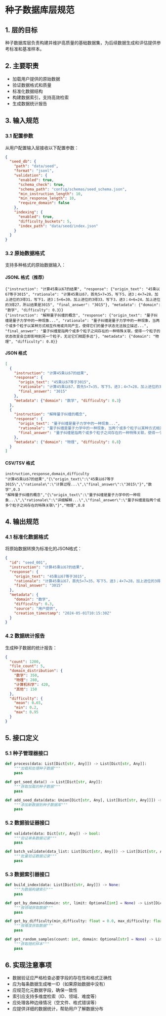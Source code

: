 # 种子数据库层规范

## 1. 层的目标

种子数据库层负责构建并维护高质量的基础数据集，为后续数据生成和评估提供参考标准和基准样本。

## 2. 主要职责

- 加载用户提供的原始数据
- 验证数据格式和质量
- 标准化数据结构
- 构建数据索引，支持高效检索
- 生成数据统计报告

## 3. 输入规范

### 3.1 配置参数

从用户配置输入层接收以下配置参数：

```json
{
  "seed_db": {
    "path": "data/seed",
    "format": "jsonl",
    "validation": {
      "enabled": true,
      "schema_check": true,
      "schema_path": "config/schemas/seed_schema.json",
      "min_instruction_length": 10,
      "min_response_length": 10,
      "require_domain": false
    },
    "indexing": {
      "enabled": true,
      "difficulty_buckets": 5,
      "index_path": "data/seed/index.json"
    }
  }
}
```

### 3.2 原始数据格式

支持多种格式的原始数据输入：

#### JSONL 格式（推荐）

```jsonl
{"instruction": "计算45乘以67的结果", "response": {"origin_text": "45乘以67等于3015", "rationale": "计算45乘以67，首先5×7=35，写下5，进3；4×7=28，加上进位的3得31，写下1，进3；5×6=30，加上进位的3得33，写下3，进3；4×6=24，加上进位的3得27，所以结果是3015", "final_answer": "3015"}, "metadata": {"domain": "数学", "difficulty": 0.3}}
{"instruction": "解释量子纠缠的概念", "response": {"origin_text": "量子纠缠是量子力学中的一种现象...", "rationale": "量子纠缠是量子力学中的一种现象，当两个或多个粒子以某种方式相互作用或共同产生，使得它们的量子状态无法独立描述...", "final_answer": "量子纠缠是指两个或多个粒子之间存在的一种特殊关联，使得一个粒子的状态改变会立即影响到另一个粒子，无论它们相距多远"}, "metadata": {"domain": "物理", "difficulty": 0.8}}
```

#### JSON 格式

```json
[
  {
    "instruction": "计算45乘以67的结果",
    "response": {
      "origin_text": "45乘以67等于3015",
      "rationale": "计算45乘以67，首先5×7=35，写下5，进3；4×7=28，加上进位的3得31，写下1，进3；5×6=30，加上进位的3得33，写下3，进3；4×6=24，加上进位的3得27，所以结果是3015",
      "final_answer": "3015"
    },
    "metadata": {"domain": "数学", "difficulty": 0.3}
  },
  {
    "instruction": "解释量子纠缠的概念",
    "response": {
      "origin_text": "量子纠缠是量子力学中的一种现象...",
      "rationale": "量子纠缠是量子力学中的一种现象，当两个或多个粒子以某种方式相互作用或共同产生，使得它们的量子状态无法独立描述...",
      "final_answer": "量子纠缠是指两个或多个粒子之间存在的一种特殊关联，使得一个粒子的状态改变会立即影响到另一个粒子，无论它们相距多远"
    },
    "metadata": {"domain": "物理", "difficulty": 0.8}
  }
]
```

#### CSV/TSV 格式

```csv
instruction,response,domain,difficulty
"计算45乘以67的结果","{\"origin_text\":\"45乘以67等于3015\",\"rationale\":\"计算过程...\",\"final_answer\":\"3015\"}","数学",0.3
"解释量子纠缠的概念","{\"origin_text\":\"量子纠缠是量子力学中的一种现象...\",\"rationale\":\"详细解释...\",\"final_answer\":\"量子纠缠是指两个或多个粒子之间存在的特殊关联\"}","物理",0.8
```

## 4. 输出规范

### 4.1 标准化数据格式

将原始数据转换为标准化的JSON格式：

```json
{
  "id": "seed_001",
  "instruction": "计算45乘以67的结果",
  "response": {
    "origin_text": "45乘以67等于3015",
    "rationale": "计算45乘以67，首先5×7=35，写下5，进3；4×7=28，加上进位的3得31，写下1，进3；5×6=30，加上进位的3得33，写下3，进3；4×6=24，加上进位的3得27，所以结果是3015",
    "final_answer": "3015"
  },
  "metadata": {
    "domain": "数学",
    "difficulty": 0.3,
    "source": "用户提供",
    "creation_timestamp": "2024-05-01T10:15:30Z"
  }
}
```

### 4.2 数据统计报告

生成种子数据的统计报告：

```json
{
  "count": 1200,
  "file_count": 5,
  "domain_distribution": {
    "数学": 350,
    "物理": 280,
    "计算机科学": 420,
    "其他": 150
  },
  "difficulty": {
    "mean": 0.65,
    "min": 0.2,
    "max": 0.95
  }
}
```

## 5. 接口定义

### 5.1 种子管理器接口

```python
def process(data: List[Dict[str, Any]]) -> List[Dict[str, Any]]:
    """加载和处理种子数据"""
    pass

def get_seed_data() -> List[Dict[str, Any]]:
    """获取加载的种子数据"""
    pass

def add_seed_data(data: Union[Dict[str, Any], List[Dict[str, Any]]]) -> int:
    """添加新数据到种子数据库"""
    pass
```

### 5.2 数据验证器接口

```python
def validate(data: Dict[str, Any]) -> bool:
    """验证单条数据记录"""
    pass

def batch_validate(data_list: List[Dict[str, Any]]) -> List[Dict[str, Any]]:
    """批量验证数据记录"""
    pass
```

### 5.3 数据索引器接口

```python
def build_index(data: List[Dict[str, Any]]) -> None:
    """为数据构建索引"""
    pass

def get_by_domain(domain: str, limit: Optional[int] = None) -> List[Dict[str, Any]]:
    """按领域获取数据"""
    pass

def get_by_difficulty(min_difficulty: float = 0.0, max_difficulty: float = 1.0) -> List[Dict[str, Any]]:
    """按难度获取数据"""
    pass

def get_random_samples(count: int, domain: Optional[str] = None) -> List[Dict[str, Any]]:
    """获取随机样本"""
    pass
```

## 6. 实现注意事项

- 数据验证应严格检查必要字段的存在性和格式正确性
- 应为每条数据生成唯一ID（如果原始数据中没有）
- 应规范化元数据字段，确保一致性
- 索引应支持多维度检索（ID、领域、难度等）
- 应处理各种边缘情况（空文件、格式错误等）
- 应提供详细的数据统计，帮助用户了解数据分布
